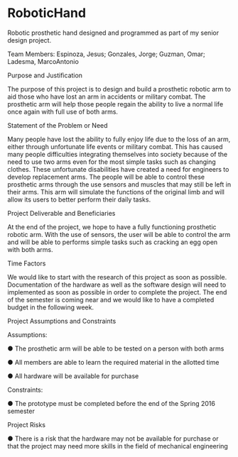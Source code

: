 # RoboticHand
Robotic prosthetic hand designed and programmed as part of my senior design project.

Team Members:
Espinoza, Jesus; Gonzales, Jorge; Guzman, Omar; Ladesma, MarcoAntonio

Purpose and Justification

The purpose of this project is to design and build a prosthetic robotic arm to aid those who have lost an arm in accidents or military combat. The prosthetic arm will help those people regain the ability to live a normal life once again with full use of both arms.

Statement of the Problem or Need

Many people have lost the ability to fully enjoy life due to the loss of an arm, either through unfortunate life events or military combat. This has caused many people difficulties integrating themselves into society because of the need to use two arms even for the most simple tasks such as changing clothes. These unfortunate disabilities have created a need for engineers to develop replacement arms. The people will be able to control these prosthetic arms through the use sensors and muscles that may still be left in their arms. This arm will simulate the functions of the original limb and will allow its users to better perform their daily tasks.

Project Deliverable and Beneficiaries

At the end of the project, we hope to have a fully functioning prosthetic robotic arm. With the use of sensors, the user will be able to control the arm and will be able to performs simple tasks such as cracking an egg open with both arms.

Time Factors

We would like to start with the research of this project as soon as possible. Documentation of the hardware as well as the software design will need to implemented as soon as possible in order to complete the project. The end of the semester is coming near and we would like to have a completed budget in the following week.

Project Assumptions and Constraints

Assumptions:

●	The prosthetic arm will be able to be tested on a person with both arms

●	All members are able to learn the required material in the allotted time

●	All hardware will be available for purchase

Constraints:

●	The prototype must be completed before the end of the Spring 2016 semester

Project Risks

●	There is a risk that the hardware may not be available for purchase or that the project may need more skills in the field of mechanical engineering

